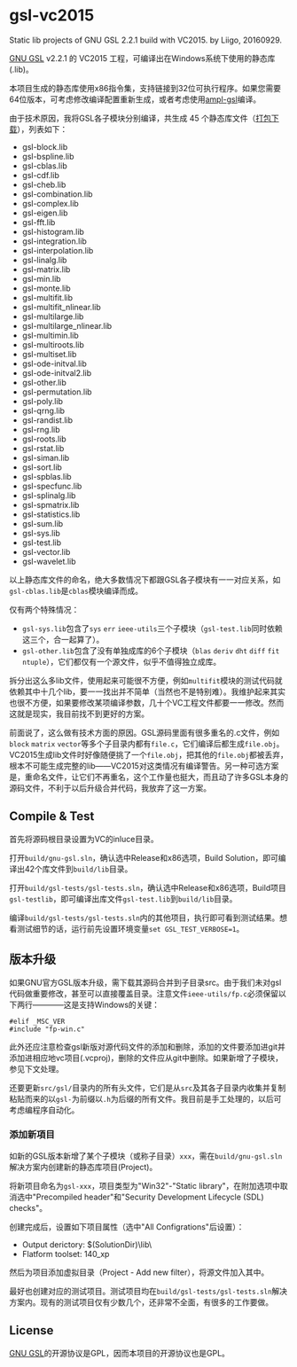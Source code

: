 # gsl-vc2015

Static lib projects of GNU GSL 2.2.1 build with VC2015. by Liigo, 20160929.

[GNU GSL](http://www.gnu.org/software/gsl/) v2.2.1 的 VC2015 工程，可编译出在Windows系统下使用的静态库(.lib)。

本项目生成的静态库使用x86指令集，支持链接到32位可执行程序。如果您需要64位版本，可考虑修改编译配置重新生成，或者考虑使用[ampl-gsl](https://github.com/ampl/gsl/)编译。

由于技术原因，我将GSL各子模块分别编译，共生成 45 个静态库文件（[打包下载](https://github.com/liigo/gsl-vc2015/files/501970/gsl2.2.1-vc2015-20160929.zip)），列表如下：

- gsl-block.lib
- gsl-bspline.lib
- gsl-cblas.lib
- gsl-cdf.lib
- gsl-cheb.lib
- gsl-combination.lib
- gsl-complex.lib
- gsl-eigen.lib
- gsl-fft.lib
- gsl-histogram.lib
- gsl-integration.lib
- gsl-interpolation.lib
- gsl-linalg.lib
- gsl-matrix.lib
- gsl-min.lib
- gsl-monte.lib
- gsl-multifit.lib
- gsl-multifit_nlinear.lib
- gsl-multilarge.lib
- gsl-multilarge_nlinear.lib
- gsl-multimin.lib
- gsl-multiroots.lib
- gsl-multiset.lib
- gsl-ode-initval.lib
- gsl-ode-initval2.lib
- gsl-other.lib
- gsl-permutation.lib
- gsl-poly.lib
- gsl-qrng.lib
- gsl-randist.lib
- gsl-rng.lib
- gsl-roots.lib
- gsl-rstat.lib
- gsl-siman.lib
- gsl-sort.lib
- gsl-spblas.lib
- gsl-specfunc.lib
- gsl-splinalg.lib
- gsl-spmatrix.lib
- gsl-statistics.lib
- gsl-sum.lib
- gsl-sys.lib
- gsl-test.lib
- gsl-vector.lib
- gsl-wavelet.lib

以上静态库文件的命名，绝大多数情况下都跟GSL各子模块有一一对应关系，如`gsl-cblas.lib`是`cblas`模块编译而成。

仅有两个特殊情况：

- `gsl-sys.lib`包含了`sys` `err` `ieee-utils`三个子模块（`gsl-test.lib`同时依赖这三个，合一起算了）。
- `gsl-other.lib`包含了没有单独成库的6个子模块（`blas` `deriv` `dht` `diff` `fit` `ntuple`），它们都仅有一个源文件，似乎不值得独立成库。

拆分出这么多lib文件，使用起来可能很不方便，例如`multifit`模块的测试代码就依赖其中十几个lib，要一一找出并不简单（当然也不是特别难）。我维护起来其实也很不方便，如果要修改某项编译参数，几十个VC工程文件都要一一修改。然而这就是现实，我目前找不到更好的方案。

前面说了，这么做有技术方面的原因。GSL源码里面有很多重名的.c文件，例如`block` `matrix` `vector`等多个子目录内都有`file.c`，它们编译后都生成`file.obj`。VC2015生成lib文件时好像随便挑了一个`file.obj`，把其他的`file.obj`都被丢弃，根本不可能生成完整的lib——VC2015对这类情况有编译警告。另一种可选方案是，重命名文件，让它们不再重名，这个工作量也挺大，而且动了许多GSL本身的源码文件，不利于以后升级合并代码，我放弃了这一方案。

## Compile & Test

首先将源码根目录设置为VC的inluce目录。

打开`build/gnu-gsl.sln`，确认选中Release和x86选项，Build Solution，即可编译出42个库文件到`build/lib`目录。

打开`build/gsl-tests/gsl-tests.sln`，确认选中Release和x86选项，Build项目`gsl-testlib`，即可编译出库文件`gsl-test.lib`到`build/lib`目录。

编译`build/gsl-tests/gsl-tests.sln`内的其他项目，执行即可看到测试结果。想看测试细节的话，运行前先设置环境变量`set GSL_TEST_VERBOSE=1`。

## 版本升级

如果GNU官方GSL版本升级，需下载其源码合并到子目录src。由于我们未对gsl代码做重要修改，甚至可以直接覆盖目录。注意文件`ieee-utils/fp.c`必须保留以下两行————这是支持Windows的关键：
```
#elif _MSC_VER
#include "fp-win.c"
```

此外还应注意检查gsl新版对源代码文件的添加和删除，添加的文件要添加进git并添加进相应地vc项目(.vcproj)，删除的文件应从git中删除。如果新增了子模块，参见下文处理。

还要更新`src/gsl/`目录内的所有头文件，它们是从`src`及其各子目录内收集并复制粘贴而来的以`gsl-`为前缀以`.h`为后缀的所有文件。我目前是手工处理的，以后可考虑编程序自动化。

### 添加新項目

如新的GSL版本新增了某个子模块（或称子目录）`xxx`，需在`build/gnu-gsl.sln`解决方案内创建新的静态库项目(Project)。

将新项目命名为`gsl-xxx`，项目类型为"Win32"-"Static library"，在附加选项中取消选中"Precompiled header"和"Security Development Lifecycle (SDL) checks"。

创建完成后，设置如下项目属性（选中"All Configrations"后设置）：

- Output derictory: $(SolutionDir)\lib\
- Flatform toolset: 140_xp

然后为项目添加虚拟目录（Project - Add new filter），将源文件加入其中。

最好也创建对应的测试项目。测试项目均在`build/gsl-tests/gsl-tests.sln`解决方案内。现有的测试项目仅有少数几个，还非常不全面，有很多的工作要做。

## License

[GNU GSL](http://www.gnu.org/software/gsl/)的开源协议是GPL，因而本项目的开源协议也是GPL。
